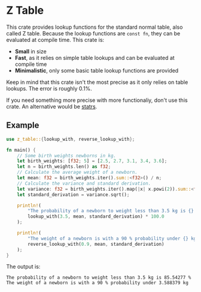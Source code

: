 # Z Table

This crate provides lookup functions for the standard normal table, also called Z table. Because the lookup functions are `const fn`, they can be evaluated at compile time. This crate is:

* **Small** in size
* **Fast**, as it relies on simple table lookups and can be evaluated at compile time
* **Minimalistic**, only some basic table lookup functions are provided

Keep in mind that this crate isn't the most precise as it only relies on table lookups. The error is roughly 0.1%.

If you need something more precise with more functionaliy, don't use this crate. An alternative would be [statrs](https://crates.io/crates/statrs).


## Example

```rust
use z_table::{lookup_with, reverse_lookup_with};

fn main() {
    // Some birth weights newborns in kg.
    let birth_weights: [f32; 5] = [2.5, 2.7, 3.1, 3.4, 3.6];
    let n = birth_weights.len() as f32;
    // Calculate the average weight of a newborn.
    let mean: f32 = birth_weights.iter().sum::<f32>() / n;
    // Calculate the variance and standard derivation.
    let variance: f32 = birth_weights.iter().map(|x| x.powi(2)).sum::<f32>() / n - mean.powi(2);
    let standard_derivation = variance.sqrt();

    println!(
        "The probability of a newborn to weight less than 3.5 kg is {} %",
        lookup_with(3.5, mean, standard_derivation) * 100.0
    );

    println!(
        "The weight of a newborn is with a 90 % probability under {} kg",
        reverse_lookup_with(0.9, mean, standard_derivation)
    );
}

```

The output is:

```text
The probability of a newborn to weight less than 3.5 kg is 85.54277 %
The weight of a newborn is with a 90 % probability under 3.588379 kg
```
